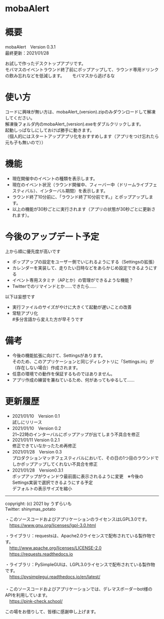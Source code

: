 # mobaAlert

# 概要
mobaAlert　Version 0.3.1  
最終更新：2021/01/28  
  
お試しで作ったデスクトップアプリです。  
モバマスのイベントラウンド終了前にポップアップして、ラウンド専用ドリンクの飲み忘れなどを低減します。　　
モバマスから逃げるな
  
  
# 使い方  
コードに興味が無い方は、mobaAlert_(version).zipのみダウンロードして解凍してください。  
解凍後フォルダ内のmobaAlert_(version).exeをダブルクリックします。  
起動しっぱなしにしておけば勝手に動きます。  
（個人的にはスタートアップアプリ化をおすすめします（アプリをつけ忘れたら元も子も無いので））  
  
# 機能
- 現在開催中のイベントの種類を表示します。  
- 現在のイベント状況（ラウンド開催中、フィーバー中（ドリームライブフェスティバル）、インターバル期間）を表示します。  
- ラウンド終了10分前に、「ラウンド終了10分前です。」とポップアップします。  
- 以上の機能が30秒ごとに実行されます（アプリの状態が30秒ごとに更新されます）。
  
# 今後のアップデート予定  
上から順に優先度が高いです  
- ポップアップの設定をユーザー側でいじれるようにする（Settingsの拡張） 
- カレンダーを実装して、走りたい日時などをあらかじめ設定できるようにする  
- イベント専用スタミナ（APとか）の管理ができるような機能？  
- Twitterでのリマインドとか……できたら……  
  
以下は妄想です  
- 実行ファイルのサイズがやけに大きくて起動が遅いことの改善  
- 常駐アプリ化  
#多分言語から変えた方が早そうです  
  
# 備考
- 今後の機能拡張に向けて、Settingsがあります。  
そのため、このアプリケーションと同じディレクトリに「Settings.ini」が（存在しない場合）作成されます。
- 任意の環境での動作を保証するものではありません。　　  
- アプリ作成の練習を兼ねているため、何があってもゆるして……  
  
# 更新履歴
- 2021/01/10　Version 0.1  
試しにリリース  
- 2021/01/10　Version 0.2  
21~22時のインターバルにポップアップが出てしまう不具合を修正  
- 2021/01/11 Version 0.2.1  
修正できていなかったため再修正  
- 2021/01/28　Version 0.3  
プロダクションマッチフェスティバルにおいて、その日の1つ目のラウンドでしかポップアップしてくれない不具合を修正  
- 2021/01/28　Version0.3.1  
ポップアップがウィンドウ最前面に表示されるように変更　※今後のSettings実装で選択できるようにする予定  
デフォルトの表示サイズを縮小  
  
---
copyright: (c) 2021 by うずらいも  
Twitter: shinymas_potato  
  
・このソースコードおよびアプリケーションのライセンスはLGPL3.0です。  
　https://www.gnu.org/licenses/lgpl-3.0.html   
  
  
・ライブラリ：requestsは、Apache2.0ライセンスで配布されている製作物です。  
　http://www.apache.org/licenses/LICENSE-2.0  
　https://requests.readthedocs.io  
  
・ライブラリ：PySimpleGUIは、LGPL3.0ライセンスで配布されている製作物です。  
　https://pysimplegui.readthedocs.io/en/latest/  
　  
・このソースコードおよびアプリケーションでは、デレマスボーダーbot様のAPIを利用しています。  
　https://pink-check.school/  
  
この場をお借りして、皆様に感謝申し上げます。
